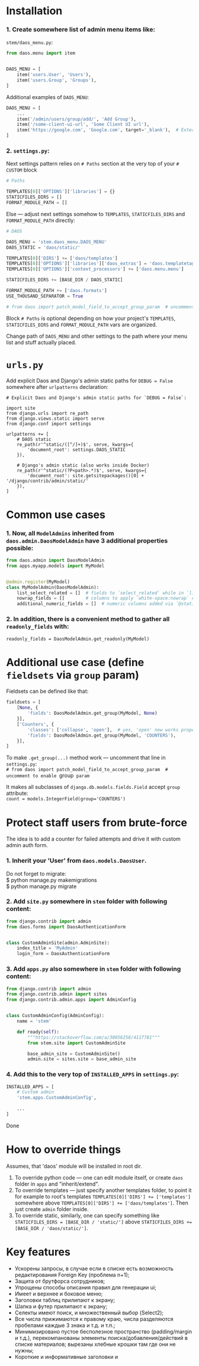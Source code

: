 # Installation

### 1. Create somewhere list of admin menu items like:
`stem/daos_menu.py`:
```python
from daos.menu import item


DAOS_MENU = [
    item('users.User', 'Users'),
    item('users.Group', 'Groups'),
]
```

Additional examples of `DAOS_MENU`:
```python
DAOS_MENU = [
    ...
    item('/admin/users/group/add/', 'Add Group'),
    item('/some-client-ui-url', 'Some Client UI url'),
    item('https://google.com', 'Google.com', target='_blank'),  # External
]
```

### 2. `settings.py`:

Next settings pattern relies on `# Paths` section at the very top of your `# CUSTOM` block
```python
# Paths

TEMPLATES[0]['OPTIONS']['libraries'] = {}
STATICFILES_DIRS = []
FORMAT_MODULE_PATH = []
```

Else — adjust next settings somehow to `TEMPLATES`, `STATICFILES_DIRS` and `FORMAT_MODULE_PATH` directly:

```python
# DAOS

DAOS_MENU = 'stem.daos_menu.DAOS_MENU'
DAOS_STATIC = 'daos/static/'

TEMPLATES[0]['DIRS'] += ['daos/templates']
TEMPLATES[0]['OPTIONS']['libraries']['daos_extras'] = 'daos.templatetags.daos_extras'
TEMPLATES[0]['OPTIONS']['context_processors'] += ['daos.menu.menu']

STATICFILES_DIRS += [BASE_DIR / DAOS_STATIC]

FORMAT_MODULE_PATH += ['daos.formats']
USE_THOUSAND_SEPARATOR = True

# from daos import patch_model_field_to_accept_group_param  # uncomment to enable `group` param
```

Block `# Paths` is optional depending on how your project's `TEMPLATES`, `STATICFILES_DIRS` and `FORMAT_MODULE_PATH` vars are organized.

Change path of `DAOS_MENU` and other settings to the path where your menu list and stuff actually placed.


# `urls.py`

Add explicit Daos and Django's admin static paths for `DEBUG = False` somewhere after `urlpatterns` declaration:

```
# Explicit Daos and Django's admin static paths for `DEBUG = False`:

import site
from django.urls import re_path
from django.views.static import serve
from django.conf import settings

urlpatterns += [
    # DAOS static
    re_path(r'^static/([^/]+)$', serve, kwargs={
        'document_root': settings.DAOS_STATIC
    }),

    # Django's admin static (also works inside Docker)
    re_path(r'^static/(?P<path>.*)$', serve, kwargs={
        'document_root': site.getsitepackages()[0] + '/django/contrib/admin/static/'
    }),
]
```

# Common use cases

### 1. Now, all `ModelAdmins` inherited from `daos.admin.DaosModelAdmin` have 3 additional properties possible:
```python
from daos.admin import DaosModelAdmin
from apps.myapp.models import MyModel


@admin.register(MyModel)
class MyModelAdmin(DaosModelAdmin):
    list_select_related = []  # fields to `select_related` while in `list_editable`
    nowrap_fields = []        # columns to apply `white-space:nowrap` cc-rule
    additional_numeric_fields = []  # numeric columns added via `@staticmethod` must also be aligned to right
```

### 2. In addition, there is a convenient method to gather all `readonly_fields` with:
`readonly_fields = DaosModelAdmin.get_readonly(MyModel)`


# Additional use case (define `fieldsets` via `group` param)

Fieldsets can be defined like that:
```python
fieldsets = [
    [None, {
        'fields': DaosModelAdmin.get_group(MyModel, None)
    }],
    ['Counters', {
        'classes': ['collapse', 'open'],  # yes, 'open' now works properly with 'daos'
        'fields': DaosModelAdmin.get_group(MyModel, 'COUNTERS'),
    }],
]
```

To make `.get_group(...)` method work — uncomment that line in `settings.py`:  
`# from daos import patch_model_field_to_accept_group_param  # uncomment to enable `group` param`

It makes all subclasses of `django.db.models.fields.Field` accept `group` attribute:  
`count = models.IntegerField(group='COUNTERS')`


# Protect staff users from brute-force

The idea is to add a counter for failed attempts and drive it with custom admin auth form.

### 1. Inherit your 'User' from `daos.models.DaosUser`.  
   Do not forget to migrate:  
   $ python manage.py makemigrations  
   $ python manage.py migrate
    
### 2. Add `site.py` somewhere in `stem` folder with following content:
```python
from django.contrib import admin
from daos.forms import DaosAuthenticationForm


class CustomAdminSite(admin.AdminSite):
    index_title = 'MyAdmin'
    login_form = DaosAuthenticationForm

```
### 3. Add `apps.py` also somewhere in `stem` folder with following content:
```python
from django.contrib import admin
from django.contrib.admin import sites
from django.contrib.admin.apps import AdminConfig


class CustomAdminConfig(AdminConfig):
    name = 'stem'

    def ready(self):
        """https://stackoverflow.com/a/30056258/4117781"""
        from stem.site import CustomAdminSite

        base_admin_site = CustomAdminSite()
        admin.site = sites.site = base_admin_site
```
### 4. Add this to the very top of `INSTALLED_APPS` in `settings.py`:
```python
INSTALLED_APPS = [
    # Custom admin
    'stem.apps.CustomAdminConfig',
    
    ...
]
```

Done


# How to override things

Assumes, that 'daos' module will be installed in root dir.

1. To override python code — one can edit module itself, or create `daos` folder in `apps` and "inherit/extend".
2. To override templates — just specify another templates folder, to point it for example to root's templates `TEMPLATES[0]['DIRS'] += ['templates']` somewhere above `TEMPLATES[0]['DIRS'] += ['daos/templates']`. Then just create `admin` folder inside. 
3. To override static, similarly, one can specify something like `STATICFILES_DIRS = [BASE_DIR / 'static/']` above `STATICFILES_DIRS += [BASE_DIR / 'daos/static/']`.


# Key features

- Ускорены запросы, в случае если в списке есть возможность редактирования Foreign Key (проблема n+1);
- Защита от брутфорса сотрудников;
- Упрощены способы описания правил для генерации ui;
- Имеет и верхнее и боковое меню;
- Заголовки таблиц прилипают к экрану;
- Шапка и футер прилипают к экрану;
- Селекты имеют поиск, и множественный выбор (Select2);
- Все числа прижимаются к правому краю, числа разделяются пробелами каждые 3 знака и т.д. и т.п.;
- Минимизировано пустое бесполезное пространство (padding/margin и т.д.), перекомпанованы элементы поиска/добавления/действий в списке материалов; вырезаны хлебные крошки там где они не нужны;
- Короткие и информативные заголовки и <title>;
- Все эти изменения адаптируется и под моб. устройства;
- и т.д. и т.п.


# What's done in details

### Шапка:
- Плавающая
- Левое меню перенесено в Шапку, и доступно н всех страницах
- Пользовательские действия вынесены из Шапки на главную страницу

### Список:
- actions / search / add — объединены в одну строку и плавают
- Шапка таблицы, а также первые две th каждой строки — плавают
- Фильтр — плавает
- Пагинация — плавает
- Возможность указать поля, с запретом переноса строк (white-space: nowrap)
- Все числа выровнены по правому краю
- Числа разделяются пробелом каждые 3 знака
- Дроби разделяются точкой, а не запятой

### Детальная Страница:
- Нижняя Панель с кнопками плавает 
- Шапка inline-таблиц, а также первые две th каждой строки — плавают (как в списке)
- Чекбоксы — вытянуты
- Уменьшены расстояния между блоками
- Исправлен баг сворачивания/раскрытия объединённых полей

### Контролы (актуально для Списка и Детальной Страницы):
- Контролы приведены к единому размеру
- Виджет дата/время в одну строку
- Select 2 (в т.ч. multiple)

### Прочее:
- Упрощён <title> на всех страница
- Фавиконка
- Хлебные крошки вынесены в заголовки
- Главная страница вытянута на всю ширину окна
- Мобильная версия — юзабельна


# After any overrides check:

### This pages
| Name  | Link |
| --- | --- |
| Дашборд                             | http://127.0.0.1:8000/admin/                           |                                                                          
| Страница апликейшена                | http://127.0.0.1:8000/admin/users/                     |                                                    
| Список: С фильтром                  | http://127.0.0.1:8000/admin/users/user/                |                                                               
| Список: С редактируемыми полями     | http://127.0.0.1:8000/admin/users/group/               |                                               
| Список: Подтверждение удаления      | http://127.0.0.1:3000/admin/users/user/                |                                              
| Детальная: Страница добавления      | http://127.0.0.1:8000/admin/users/user/add/            |                                                  
| Детальная: С филдсетами             | http://127.0.0.1:3000/admin/users/user/1/change/       |                                                               
| Детальная: Простая                  | http://127.0.0.1:3000/admin/users/user/2/change/       |                                                        
| Детальная: История                  | http://127.0.0.1:3000/admin/users/user/1/history/      |                                                        
| Детальная: Подтверждение удаления   | http://127.0.0.1:3000/admin/users/user/1/delete/       |                                                       
| Пользователь: Вход для анонимного   | http://127.0.0.1:8000/admin/                           |                                   
| Пользователь: Сброс пароля          | http://127.0.0.1:3000/admin/users/user/1/password/     |                                                         
| Пользователь: Смена пароля          | http://127.0.0.1:3000/admin/password_change/           |                                                               
| Пользователь: Выход                 | http://127.0.0.1:3000/admin/logout/                    |                                          
| Документация: Главная               | http://127.0.0.1:8000/admin/doc/                       |                                       
| Документация: Список                | http://127.0.0.1:8000/admin/doc/models/                |                                              
| Документация: Детальная страница    | http://127.0.0.1:8000/admin/doc/models/admin.logentry/ |                                                             

### And this blocks
- Левая панель
- Хлебные крошки
- Вёрстка
- Мессаджи
- В светлой и тёмной темах
